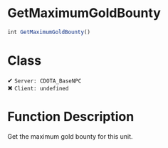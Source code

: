 # GetMaximumGoldBounty
```js
int GetMaximumGoldBounty()
```
# Class
✔ `Server: CDOTA_BaseNPC`  
✖ `Client: undefined`  

# Function Description
Get the maximum gold bounty for this unit.
